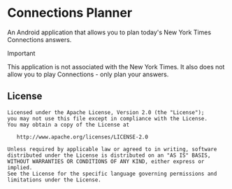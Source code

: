 # Connections Planner

An Android application that allows you to plan today's New York Times Connections answers.

> [!IMPORTANT]  
> This application is not associated with the New York Times. It also does not allow you to play
> Connections - only plan your answers.

## License

    Licensed under the Apache License, Version 2.0 (the "License");
    you may not use this file except in compliance with the License.
    You may obtain a copy of the License at

       http://www.apache.org/licenses/LICENSE-2.0

    Unless required by applicable law or agreed to in writing, software
    distributed under the License is distributed on an "AS IS" BASIS,
    WITHOUT WARRANTIES OR CONDITIONS OF ANY KIND, either express or implied.
    See the License for the specific language governing permissions and
    limitations under the License.
